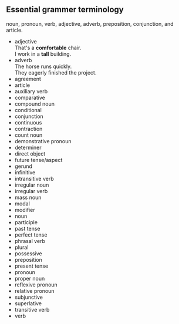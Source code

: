 ## Essential grammer terminology  

noun, pronoun, verb, adjective, adverb, preposition, conjunction, and article.  


- adjective  
	That's a __comfortable__ chair.  
	I work in a __tall__ building.  
- adverb	  
	The horse runs quickly.  
	They eagerly finished the project.  
- agreement  
- article	  
- auxiliary verb	  
- comparative  
- compound noun	  
- conditional	  
- conjunction  
- continuous	  
- contraction	  
- count noun  
- demonstrative pronoun	  
- determiner	  
- direct object  
- future tense/aspect	  
- gerund	  
- infinitive  
- intransitive verb	  
- irregular noun	  
- irregular verb  
- mass noun	  
- modal	  
- modifier  
- noun	  
- participle	  
- past tense  
- perfect tense	  
- phrasal verb	  
- plural  
- possessive	  
- preposition	  
- present tense  
- pronoun	  
- proper noun	  
- reflexive pronoun  
- relative pronoun	  
- subjunctive	  
- superlative  
- transitive verb	  
- verb  
